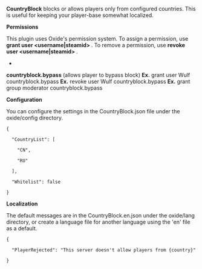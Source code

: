 **CountryBlock**  blocks or allows players only from configured countries. This is useful for keeping your player-base somewhat localized.

**Permissions** 

This plugin uses Oxide's permission system. To assign a permission, use **grant user <username|steamid> <permission>** . To remove a permission, use **revoke user <username|steamid> <permission>** .


* 
**countryblock.bypass**  (allows player to bypass block)
**Ex.**  grant user Wulf countryblock.bypass
**Ex.**  revoke user Wulf countryblock.bypass
**Ex.**  grant group moderator countryblock.bypass



**Configuration** 

You can configure the settings in the CountryBlock.json file under the oxide/config directory.

	
	
````
{

  "CountryList": [

    "CN",

    "RU"

  ],

  "Whitelist": false

}
````


**Localization** 

The default messages are in the CountryBlock.en.json under the oxide/lang directory, or create a language file for another language using the 'en' file as a default.

	
	
````
{

  "PlayerRejected": "This server doesn't allow players from {country}"

}
````